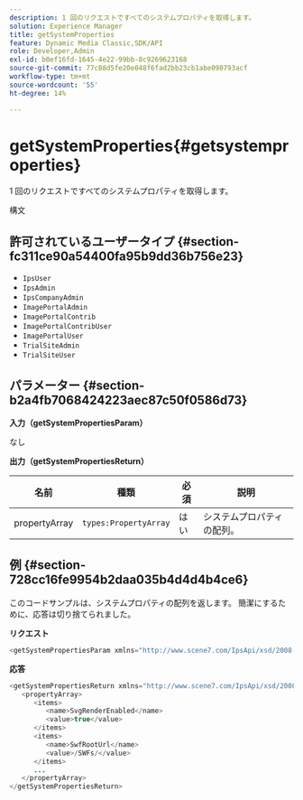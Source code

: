 ```yaml
---
description: 1 回のリクエストですべてのシステムプロパティを取得します。
solution: Experience Manager
title: getSystemProperties
feature: Dynamic Media Classic,SDK/API
role: Developer,Admin
exl-id: b0ef16fd-1645-4e22-99bb-8c9269623168
source-git-commit: 77c88d5fe20e048f6fad2bb23cb1abe090793acf
workflow-type: tm+mt
source-wordcount: '55'
ht-degree: 14%

---
```


# getSystemProperties{#getsystemproperties}

1 回のリクエストですべてのシステムプロパティを取得します。

構文

## 許可されているユーザータイプ {#section-fc311ce90a54400fa95b9dd36b756e23}

* `IpsUser`
* `IpsAdmin`
* `IpsCompanyAdmin`
* `ImagePortalAdmin`
* `ImagePortalContrib`
* `ImagePortalContribUser`
* `ImagePortalUser`
* `TrialSiteAdmin`
* `TrialSiteUser`

## パラメーター {#section-b2a4fb7068424223aec87c50f0586d73}

**入力（getSystemPropertiesParam）**

なし

**出力（getSystemPropertiesReturn）**

| 名前 | 種類 | 必須 | 説明 |
|---|---|---|---|
| propertyArray | `types:PropertyArray` | はい | システムプロパティの配列。 |

## 例 {#section-728cc16fe9954b2daa035b4d4d4b4ce6}

このコードサンプルは、システムプロパティの配列を返します。 簡潔にするために、応答は切り捨てられました。

**リクエスト**

```java
<getSystemPropertiesParam xmlns="http://www.scene7.com/IpsApi/xsd/2008-09-10"/>
```

**応答**

```java
<getSystemPropertiesReturn xmlns="http://www.scene7.com/IpsApi/xsd/2008-09-10"> 
   <propertyArray> 
      <items> 
         <name>SvgRenderEnabled</name> 
         <value>true</value> 
      </items> 
      <items> 
         <name>SwfRootUrl</name> 
         <value>/SWFs/</value> 
      </items> 
      ... 
   </propertyArray> 
</getSystemPropertiesReturn>
```
